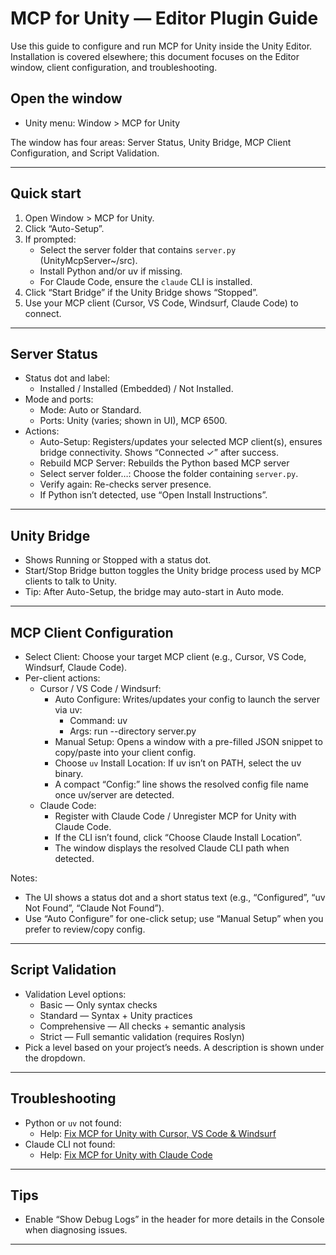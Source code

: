# MCP for Unity — Editor Plugin Guide

Use this guide to configure and run MCP for Unity inside the Unity Editor. Installation is covered elsewhere; this document focuses on the Editor window, client configuration, and troubleshooting.

## Open the window
- Unity menu: Window > MCP for Unity

The window has four areas: Server Status, Unity Bridge, MCP Client Configuration, and Script Validation.

---

## Quick start
1. Open Window > MCP for Unity.
2. Click “Auto-Setup”.
3. If prompted:
   - Select the server folder that contains `server.py` (UnityMcpServer~/src).
   - Install Python and/or uv if missing.
   - For Claude Code, ensure the `claude` CLI is installed.
4. Click “Start Bridge” if the Unity Bridge shows “Stopped”.
5. Use your MCP client (Cursor, VS Code, Windsurf, Claude Code) to connect.

---

## Server Status
- Status dot and label:
  - Installed / Installed (Embedded) / Not Installed.
- Mode and ports:
  - Mode: Auto or Standard.
  - Ports: Unity (varies; shown in UI), MCP 6500.
- Actions:
  - Auto-Setup: Registers/updates your selected MCP client(s), ensures bridge connectivity. Shows “Connected ✓” after success.
  - Rebuild MCP Server: Rebuilds the Python based MCP server
  - Select server folder…: Choose the folder containing `server.py`.
  - Verify again: Re-checks server presence.
  - If Python isn’t detected, use “Open Install Instructions”.

---

## Unity Bridge
- Shows Running or Stopped with a status dot.
- Start/Stop Bridge button toggles the Unity bridge process used by MCP clients to talk to Unity.
- Tip: After Auto-Setup, the bridge may auto-start in Auto mode.

---

## MCP Client Configuration
- Select Client: Choose your target MCP client (e.g., Cursor, VS Code, Windsurf, Claude Code).
- Per-client actions:
  - Cursor / VS Code / Windsurf:
    - Auto Configure: Writes/updates your config to launch the server via uv:
      - Command: uv
      - Args: run --directory <pythonDir> server.py
    - Manual Setup: Opens a window with a pre-filled JSON snippet to copy/paste into your client config.
    - Choose `uv` Install Location: If uv isn’t on PATH, select the uv binary.
    - A compact “Config:” line shows the resolved config file name once uv/server are detected.
  - Claude Code:
    - Register with Claude Code / Unregister MCP for Unity with Claude Code.
    - If the CLI isn’t found, click “Choose Claude Install Location”.
    - The window displays the resolved Claude CLI path when detected.

Notes:
- The UI shows a status dot and a short status text (e.g., “Configured”, “uv Not Found”, “Claude Not Found”).
- Use “Auto Configure” for one-click setup; use “Manual Setup” when you prefer to review/copy config.

---

## Script Validation
- Validation Level options:
  - Basic — Only syntax checks
  - Standard — Syntax + Unity practices
  - Comprehensive — All checks + semantic analysis
  - Strict — Full semantic validation (requires Roslyn)
- Pick a level based on your project’s needs. A description is shown under the dropdown.

---

## Troubleshooting
- Python or `uv` not found:
  - Help: [Fix MCP for Unity with Cursor, VS Code & Windsurf](https://github.com/CoplayDev/unity-mcp/wiki/1.-Fix-Unity-MCP-and-Cursor,-VSCode-&-Windsurf)
- Claude CLI not found:
  - Help: [Fix MCP for Unity with Claude Code](https://github.com/CoplayDev/unity-mcp/wiki/2.-Fix-Unity-MCP-and-Claude-Code)

---

## Tips
- Enable “Show Debug Logs” in the header for more details in the Console when diagnosing issues.

---